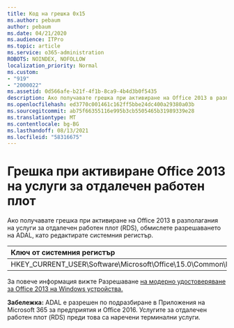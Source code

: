 ```yaml
---
title: Код на грешка 0x15
ms.author: pebaum
author: pebaum
ms.date: 04/21/2020
ms.audience: ITPro
ms.topic: article
ms.service: o365-administration
ROBOTS: NOINDEX, NOFOLLOW
localization_priority: Normal
ms.custom:
- "919"
- "2000022"
ms.assetid: 0d566afe-b21f-4f1b-8ca9-4b4d3b0f5435
description: Ако получавате грешка при активиране на Office 2013 в разполагания на услуги за отдалечен работен плот (RDS), обмислете разрешаването на ADAL, като редактирате системния регистър.
ms.openlocfilehash: ed3770c001461c162ff5bbe24dc400a29380a03b
ms.sourcegitcommit: ab75f66355116e995b3cb5505465b31989339e28
ms.translationtype: MT
ms.contentlocale: bg-BG
ms.lasthandoff: 08/13/2021
ms.locfileid: "58316675"
---
```

# <a name="error-while-activation-office-2013-on-remote-desktop-services"></a>Грешка при активиране Office 2013 на услуги за отдалечен работен плот

Ако получавате грешка при активиране на Office 2013 в разполагания на услуги за отдалечен работен плот (RDS), обмислете разрешаването на ADAL, като редактирате системния регистър.
  
|**Ключ от системния регистър**|**Тип**|**Стойност**|
|:-----|:-----|:-----|
|HKEY_CURRENT_USER\Software\Microsoft\Office\15.0\Common\Identity\EnableADAL  <br/> |REG_DWORD  <br/> |1  <br/> |

За повече информация вижте Разрешаване [на модерно удостоверяване за Office 2013 на Windows устройства.](https://docs.microsoft.com/microsoft-365/admin/security-and-compliance/enable-modern-authentication)
  
**Забележка:** ADAL е разрешен по подразбиране в Приложения на Microsoft 365 за предприятия и Office 2016. Услугите за отдалечен работен плот (RDS) преди това са наречени терминални услуги.
  